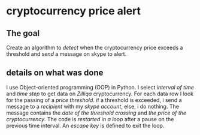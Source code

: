 # cryptocurrency price alert

## The goal

Create an algorithm to *detect* when the cryptocurrency price exceeds a threshold and *send* a message on skype to alert.

## details on what was done

I use Object-oriented programming (OOP) in Python. 
I select *interval of time* and *time step* to get data on *Zilliqa* cryptocurrency. 
For each data row I look for the passing of a *price threshold*.
if a threshold is exceeded, i send a message to a *recipient* with my *skype account*, else, i do nothing. 
The message contains the *date of the threshold crossing* and *the price of the cryptocurrency*.
The code is *restarted in a loop* after a pause on the previous time interval. 
An *escape key* is defined to exit the loop. 







